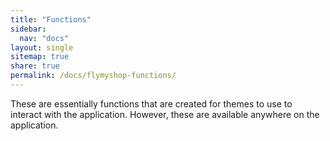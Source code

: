 ```yaml
---
title: "Functions"
sidebar:
  nav: "docs"
layout: single
sitemap: true
share: true
permalink: /docs/flymyshop-functions/
---
```


These are essentially functions that are created for themes to use to interact with the application. However, these are available anywhere on the application.
